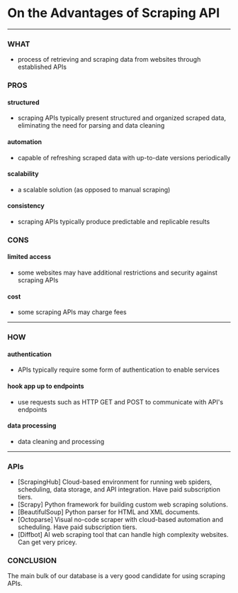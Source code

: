 # On the Advantages of Scraping API

---

### WHAT

- process of retrieving and scraping data from websites through established APIs

### PROS

#### structured

- scraping APIs typically present structured and organized scraped data, eliminating the need for parsing and data cleaning

#### automation

- capable of refreshing scraped data with up-to-date versions periodically

#### scalability

- a scalable solution (as opposed to manual scraping)

#### consistency

- scraping APIs typically produce predictable and replicable results

### CONS

#### limited access

- some websites may have additional restrictions and security against scraping APIs

#### cost

- some scraping APIs may charge fees

---

### HOW

#### authentication

- APIs typically require some form of authentication to enable services

#### hook app up to endpoints

- use requests such as HTTP GET and POST to communicate with API's endpoints

#### data processing

- data cleaning and processing

---

### APIs

- [ScrapingHub] Cloud-based environment for running web spiders, scheduling, data storage, and API integration. Have paid subscription tiers.
- [Scrapy] Python framework for building custom web scraping solutions.
- [BeautifulSoup] Python parser for HTML and XML documents.
- [Octoparse] Visual no-code scraper with cloud-based automation and scheduling. Have paid subscription tiers.
- [Diffbot] AI web scraping tool that can handle high complexity websites. Can get very pricey.

### CONCLUSION

The main bulk of our database is a very good candidate for using scraping APIs.

